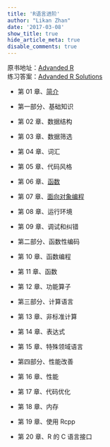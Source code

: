 ```yaml
---
title: 'R语言进阶'
author: "Likan Zhan"
date: '2017-03-08'
show_title: true
hide_article_meta: true
disable_comments: true
---
```


原书地址：[Advanded R](http://adv-r.had.co.nz)
<br>
练习答案：[Advanded R Solutions](https://bookdown.org/Tazinho/Advanced-R-Solutions/)

 - 第 01 章、[简介](/cn/read/advanced-r/ch-01/)

- 第一部分、基础知识

 - 第 02 章、数据结构
 - 第 03 章、数据筛选
 - 第 04 章、词汇
 - 第 05 章、代码风格
 - 第 06 章、[函数](/cn/read/advanced-r/ch-06/)
 - 第 07 章、[面向对象编程](/cn/read/advanced-r/ch-07/)
 - 第 08 章、运行环境
 - 第 09 章、调试和纠错

- 第二部分、函数性编码

 - 第 10 章、函数编程
 - 第 11 章、函数
 - 第 12 章、功能算子

- 第三部分、计算语言

 - 第 13 章、非标准计算
 - 第 14 章、表达式
 - 第 15 章、特殊领域语言

- 第四部分、性能改善

 - 第 16 章、性能
 - 第 17 章、代码优化
 - 第 18 章、内存
 - 第 19 章、使用 Rcpp
 - 第 20 章、R 的 C 语言接口
